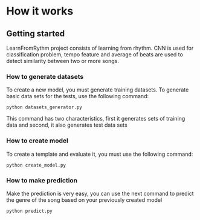 # How it works

## Getting started
LearnFromRythm project consists of learning from rhythm.  CNN is used for classification problem, 
tempo feature and average of beats  are used to detect similarity between two or more songs. 

### How to generate datasets
To create a new model, you must generate training datasets.
To generate basic data sets for the tests, use the following command:

```
python datasets_generator.py
```
This command has two characteristics, first it generates sets of training data and
second, it also generates test data sets

### How to create model
To create a template and evaluate it, you must use the following command:

```
python create_model.py
```

### How to make prediction
Make the prediction is very easy, you can use the next
command to predict the genre of the song based on your previously created model

```
python predict.py
```
